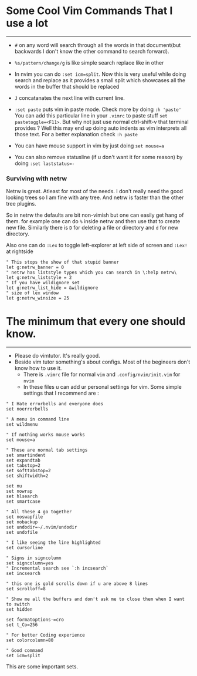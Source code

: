 # Some Cool Vim Commands That I use a lot

---

-  `#` on any word will search through all the words in that document(but
   backwards I don't know the other command to search forward).

-  `%s/pattern/change/g` is like simple search replace like in other

-  In nvim you can do `:set icm=split`. Now this is very useful while doing search
   and replace as it provides a small split which showcases all the words in the
   buffer that should be replaced

-  `J` concatanates the next line with current line.

-  `:set paste` puts vim in paste mode. Check more by doing `:h 'paste'`
   You can add this particular line in your `.vimrc` to paste stuff
   `set pastetoggle=<F11>`. But why not just use normal ctrl-shift-v that
   terminal provides ? Well this may end up doing auto indents as vim interprets
   all those text. For a better explanation check `:h paste`

-  You can have mouse support in vim by just doing `set mouse=a`

-  You can also remove statusline (if u don't want it for some reason) by doing
   `:set laststatus=-`

### Surviving with netrw

Netrw is great. Atleast for most of the needs. I don't really need the good
looking trees so I am fine with any tree. And netrw is faster than the other
tree plugins.

So in netrw the defaults are bit non-vimish but one can easily get hang of them.
for example one can do `%` inside netrw and then use that to create new file.
Similarly there is `D` for deleting a file or directory and `d` for new
directory.

Also one can do `:Lex` to toggle left-explorer at left side of screen and `:Lex!` at rightside

```viml
" This stops the show of that stupid banner
let g:netrw_banner = 0
" netrw has liststyle types which you can search in \:help netrw\
let g:netrw_liststyle = 2
" If you have wildignore set
let g:netrw_list_hide = &wildignore
" size of lex window
let g:netrw_winsize = 25
```

# The minimum that every one should know.

---

-  Please do vimtutor. It's really good.
-  Beside vim tutor something's about configs. Most of the begineers don't know
   how to use it.
   -  There is `.vimrc` file for normal `vim` and `.config/nvim/init.vim` for `nvim`
   -  In these files u can add ur personal settings for vim. Some simple settings
      that I recommend are :

```viml
" I Hate errorbells and everyone does
set noerrorbells

" A menu in command line
set wildmenu

" If nothing works mouse works
set mouse=a

" These are normal tab settings
set smartindent
set expandtab
set tabstop=2
set softtabstop=2
set shiftwidth=2

set nu
set nowrap
set hlsearch
set smartcase

" All these 4 go together
set noswapfile
set nobackup
set undodir=~/.nvim/undodir
set undofile

" I like seeing the line highlighted
set cursorline

" Signs in signcolumn
set signcolumn=yes
" Incremental search see `:h incsearch`
set incsearch

" this one is gold scrolls down if u are above 8 lines
set scrolloff=8

" Show me all the buffers and don't ask me to close them when I want to switch
set hidden

set formatoptions-=cro
set t_Co=256

" For better Coding experience
set colorcolumn=80

" Good command
set icm=split

```

This are some important sets. 
